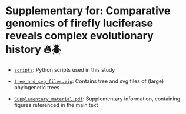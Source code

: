 # Supplementary for: Comparative genomics of firefly luciferase reveals complex evolutionary history 🔥🪲

- [`scripts`](scripts): Python scripts used in this study

- [`tree_and_svg_files.zip`](tree_and_svg_files.zip): Contains tree and svg files of (large) phylogenetic trees

- [`Supplementary_material.pdf`](Supplementary_material.pdf): Supplementary information, containing figures referenced in the main text
